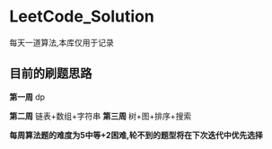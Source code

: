# LeetCode_Solution
每天一道算法,本库仅用于记录
## 目前的刷题思路

**第一周** dp<dr>

**第二周** 链表+数组+字符串<dr>
**第三周** 树+图+排序+搜索<dr>

**每周算法题的难度为5中等+2困难,轮不到的题型将在下次迭代中优先选择**

